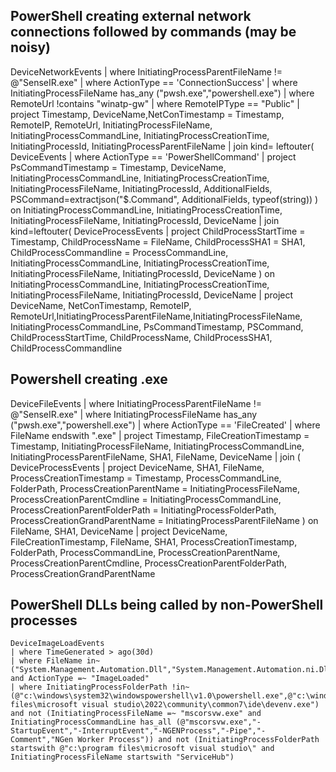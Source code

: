 
## PowerShell creating external network connections followed by commands (may be noisy)

DeviceNetworkEvents 
| where InitiatingProcessParentFileName != @"SenseIR.exe"
| where ActionType == 'ConnectionSuccess' 
| where InitiatingProcessFileName has_any ("pwsh.exe","powershell.exe")
| where RemoteUrl !contains "winatp-gw"
| where RemoteIPType == "Public"
| project Timestamp, DeviceName,NetConTimestamp = Timestamp, RemoteIP, RemoteUrl, InitiatingProcessFileName, InitiatingProcessCommandLine, InitiatingProcessCreationTime, InitiatingProcessId, InitiatingProcessParentFileName
| join kind= leftouter(
DeviceEvents
| where ActionType == 'PowerShellCommand' 
| project PsCommandTimestamp = Timestamp, DeviceName, InitiatingProcessCommandLine, InitiatingProcessCreationTime, InitiatingProcessFileName, InitiatingProcessId, AdditionalFields, PSCommand=extractjson("$.Command", AdditionalFields, typeof(string))
) on InitiatingProcessCommandLine, InitiatingProcessCreationTime, InitiatingProcessFileName, InitiatingProcessId, DeviceName
| join kind=leftouter(
DeviceProcessEvents
| project ChildProcessStartTime = Timestamp, ChildProcessName = FileName, ChildProcessSHA1 = SHA1, ChildProcessCommandline = ProcessCommandLine, InitiatingProcessCommandLine, InitiatingProcessCreationTime, InitiatingProcessFileName, InitiatingProcessId, DeviceName
) on InitiatingProcessCommandLine, InitiatingProcessCreationTime, InitiatingProcessFileName, InitiatingProcessId, DeviceName
| project DeviceName, NetConTimestamp, RemoteIP, RemoteUrl,InitiatingProcessParentFileName,InitiatingProcessFileName, InitiatingProcessCommandLine, PsCommandTimestamp, PSCommand, ChildProcessStartTime, ChildProcessName, ChildProcessSHA1, ChildProcessCommandline

## Powershell creating .exe

DeviceFileEvents 
| where InitiatingProcessParentFileName != @"SenseIR.exe"
| where InitiatingProcessFileName has_any ("pwsh.exe","powershell.exe")
| where ActionType == 'FileCreated' 
| where FileName endswith ".exe"
| project Timestamp, FileCreationTimestamp = Timestamp, InitiatingProcessFileName, InitiatingProcessCommandLine, InitiatingProcessParentFileName, SHA1, FileName, DeviceName
| join (
DeviceProcessEvents
| project DeviceName, SHA1, FileName, ProcessCreationTimestamp = Timestamp, ProcessCommandLine, FolderPath, ProcessCreationParentName = InitiatingProcessFileName, ProcessCreationParentCmdline = InitiatingProcessCommandLine, ProcessCreationParentFolderPath = InitiatingProcessFolderPath, ProcessCreationGrandParentName = InitiatingProcessParentFileName
) on FileName, SHA1, DeviceName
| project DeviceName, FileCreationTimestamp, FileName, SHA1, ProcessCreationTimestamp, FolderPath, ProcessCommandLine, ProcessCreationParentName, ProcessCreationParentCmdline, ProcessCreationParentFolderPath, ProcessCreationGrandParentName


## PowerShell DLLs being called by non-PowerShell processes

```
DeviceImageLoadEvents
| where TimeGenerated > ago(30d)
| where FileName in~ ("System.Management.Automation.Dll","System.Management.Automation.ni.Dll","System.Reflection.Dl") and ActionType =~ "ImageLoaded"
| where InitiatingProcessFolderPath !in~ (@"c:\windows\system32\windowspowershell\v1.0\powershell.exe",@"c:\windows\syswow64\windowspowershell\v1.0\powershell.exe",@"c:\program files\microsoft visual studio\2022\community\common7\ide\devenv.exe") and not (InitiatingProcessFileName =~ "mscorsvw.exe" and InitiatingProcessCommandLine has_all (@"mscorsvw.exe","-StartupEvent","-InterruptEvent","-NGENProcess","-Pipe","-Comment","NGen Worker Process")) and not (InitiatingProcessFolderPath startswith @"c:\program files\microsoft visual studio\" and InitiatingProcessFileName startswith "ServiceHub")
```
